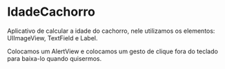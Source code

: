 # IdadeCachorro

Aplicativo de calcular a idade do cachorro, nele utilizamos os elementos: UIImageView, TextField e Label.

Colocamos um AlertView e colocamos um gesto de clique fora do teclado para baixa-lo quando quisermos.

